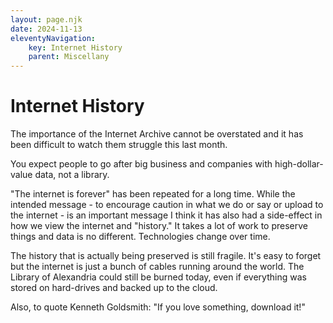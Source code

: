 ```yaml
---
layout: page.njk
date: 2024-11-13
eleventyNavigation:
    key: Internet History
    parent: Miscellany
---
```


# Internet History

The importance of the Internet Archive cannot be overstated and it has been difficult to watch them struggle this last month.

You expect people to go after big business and companies with high-dollar-value data, not a library.

"The internet is forever" has been repeated for a long time. While the intended message - to encourage caution in what we do or say or upload to the internet - is an important message I think it has also had a side-effect in how we view the internet and "history." It takes a lot of work to preserve things and data is no different. Technologies change over time.

The history that is actually being preserved is still fragile. It's easy to forget but the internet is just a bunch of cables running around the world. The Library of Alexandria could still be burned today, even if everything was stored on hard-drives and backed up to the cloud.

Also, to quote Kenneth Goldsmith: "If you love something, download it!"
